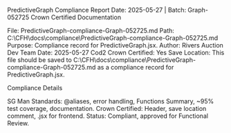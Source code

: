 PredictiveGraph Compliance Report
Date: 2025-05-27 | Batch: Graph-052725
Crown Certified Documentation

File: PredictiveGraph-compliance-Graph-052725.md
Path: C:\CFH\docs\compliance\PredictiveGraph-compliance-Graph-052725.md
Purpose: Compliance record for PredictiveGraph.jsx.
Author: Rivers Auction Dev Team
Date: 2025-05-27
Cod2 Crown Certified: Yes
Save Location: This file should be saved to C:\CFH\docs\compliance\PredictiveGraph-compliance-Graph-052725.md as a compliance record for PredictiveGraph.jsx.

Compliance Details

SG Man Standards: @aliases, error handling, Functions Summary, ~95% test coverage, documentation.
Crown Certified: Header, save location comment, .jsx for frontend.
Status: Compliant, approved for Functional Review.


